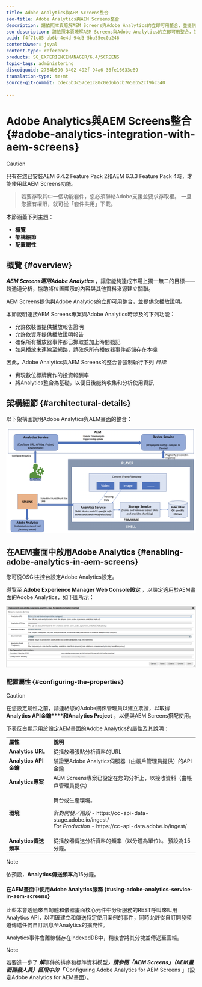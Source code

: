 ```yaml
---
title: Adobe Analytics與AEM Screens整合
seo-title: Adobe Analytics與AEM Screens整合
description: 請依照本頁瞭解AEM Screens與Adobe Analytics的立即可用整合，並提供您播放證明。
seo-description: 請依照本頁瞭解AEM Screens與Adobe Analytics的立即可用整合，並提供您播放證明。
uuid: f4f71c85-ab6b-4e4d-94d3-5ba55ec0a246
contentOwner: jsyal
content-type: reference
products: SG_EXPERIENCEMANAGER/6.4/SCREENS
topic-tags: administering
discoiquuid: 2784b590-3402-492f-94a6-36fe16633e89
translation-type: tm+mt
source-git-commit: cdec5b3c57ce1c80c0ed6b5cb7650b52cf9bc340

---
```



# Adobe Analytics與AEM Screens整合{#adobe-analytics-integration-with-aem-screens}

>[!CAUTION]
>
>只有在您已安裝AEM 6.4.2 Feature Pack 2和AEM 6.3.3 Feature Pack 4時，才能使用此AEM Screens功能。

>若要存取其中一個功能套件，您必須聯絡Adobe支援並要求存取權。 一旦您擁有權限，就可從「套件共用」下載。
>
本節涵蓋下列主題：

* **概覽**
* **架構細節**
* **配置屬性**

## 概覽 {#overview}

***AEM Screens運用Adobe Analytics*** ，讓您能夠達成市場上獨一無二的目標——跨通道分析，協助將位置顯示的內容與其他資料來源建立關聯。

AEM Screens提供與Adobe Analytics的立即可用整合，並提供您播放證明。

本節說明連接AEM Screens專案與Adobe Analytics時涉及的下列功能：

* 允許依裝置提供播放報告證明
* 允許依資產提供播放證明報告
* 確保所有播放器事件都已擷取並加上時間戳記
* 如果播放未連線至網路，請確保所有播放器事件都儲存在本機

因此，Adobe Analytics與AEM Screens的整合會強制執行下列 *目標*:

* 實現數位標牌實作的投資報酬率
* 將Analytics整合為基礎，以便日後能夠收集和分析使用資訊

## 架構細節 {#architectural-details}

以下架構圖說明Adobe Analytics與AEM畫面的整合：

![screen_shot_2018-09-12at85611am](assets/screen_shot_2018-09-12at85611am.png)

## 在AEM畫面中啟用Adobe Analytics {#enabling-adobe-analytics-in-aem-screens}

您可從OSGi主控台設定Adobe Analytics設定。

導覽至 **Adobe Experience Manager Web Console設定** ，以設定適用於AEM畫面的Adobe Analytics，如下圖所示：

![screen_shot_2018-09-04at25550pm](assets/screen_shot_2018-09-04at25550pm.png)

### 配置屬性 {#configuring-the-properties}

>[!CAUTION]
在您設定屬性之前，請連絡您的Adobe關係管理員以建立票證，以取得 **Analytics API金鑰****和Analytics Project** ，以便與AEM Screens搭配使用。

下表反白顯示用於設定AEM畫面的Adobe Analytics的屬性及其說明：

<table> 
 <tbody>
  <tr>
   <td><strong>屬性</strong></td> 
   <td><strong>說明</strong></td> 
  </tr>
  <tr>
   <td><strong>Analytics URL</strong></td> 
   <td>從播放器張貼分析資料的URL<br /> </td> 
  </tr>
  <tr>
   <td><strong>Analytics API金鑰</strong></td> 
   <td>驗證至Adobe Analytics伺服器（由帳戶管理員提供）的API金鑰</td> 
  </tr>
  <tr>
   <td><strong>Analytics專案</strong></td> 
   <td>AEM Screens專案已設定在您的分析上，以接收資料（由帳戶管理員提供）</td> 
  </tr>
  <tr>
   <td><strong>環境</strong></td> 
   <td><p>舞台或生產環境。</p> <p><em>針對開發／階段</em> - https://cc-api-data-stage.adobe.io/ingest/<br /> <em>For Production</em> - https://cc-api-data.adobe.io/ingest/</p> </td> 
  </tr>
  <tr>
   <td><strong>Analytics傳送頻率</strong></td> 
   <td>從播放器傳送分析資料的頻率（以分鐘為單位）。 預設為15分鐘。</td> 
  </tr>
 </tbody>
</table>

>[!NOTE]
依預設，**Analytics傳送頻率**為15分鐘。

#### 在AEM畫面中使用Adobe Analytics服務 {#using-adobe-analytics-service-in-aem-screens}

此藍本會透過來自韌體和儀器畫面核心元件中分析服務的REST呼叫來叫用Analytics API，以明確建立和傳送特定使用案例的事件，同時允許從自訂開發頻道傳送任何自訂訊息至Analytics的擴充性。

Analytics事件會離線儲存在indexedDB中，稍後會將其分塊並傳送至雲端。

>[!NOTE]
若要進一步了 ***解***&#x200B;事件的排序和標準資料模型&#x200B;***，請參閱「AEM Screens」（AEM畫面開發人員）區段中的「*** Configuring Adobe Analytics for AEM Screens [](configuring-adobe-analytics-aem-screens.md) 」（設定Adobe Analytics for AEM畫面）。

